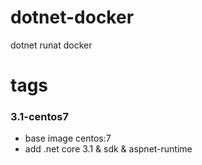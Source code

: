 # dotnet-docker
 dotnet runat docker

# tags
### 3.1-centos7 
* base image centos:7
* add .net core 3.1 & sdk & aspnet-runtime
